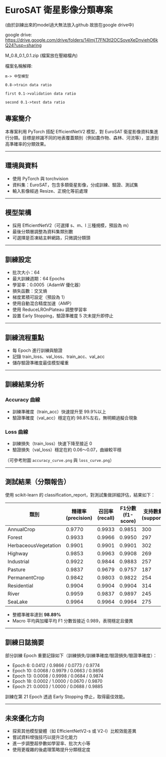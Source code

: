 # EuroSAT 衛星影像分類專案
  (由於訓練出來的model過大無法放入github 故放在google drive中)

  google drive: https://drive.google.com/drive/folders/14ImjT7FN3tl2OCSoveXeDnyiehO6kQ24?usp=sharing

  M_0.8_0.1_0.1.zip (檔案放在壓縮檔內)
  
  檔案名稱解釋:
  
    m-> 中型模型 
    
    0.8->train data ratio 
    
    first 0.1->validation data ratio
    
    second 0.1->test data ratio 

## 專案簡介

本專案利用 PyTorch 搭配 EfficientNetV2 模型，對 EuroSAT 衛星影像資料集進行分類。目標是辨識不同的地表覆蓋類別（例如農作物、森林、河流等），並達到高準確率的分類效果。

---

## 環境與資料

* 使用 PyTorch 與 torchvision
* 資料集：EuroSAT，包含多類衛星影像，分成訓練、驗證、測試集
* 輸入影像經過 Resize、正規化等前處理

---

## 模型架構

* 採用 EfficientNetV2（可選擇 s、m、l 三種規模，預設為 m）
* 最後分類層調整為資料集類別數
* 可選擇是否凍結主幹網路，只微調分類頭

---

## 訓練設定

* 批次大小：64
* 最大訓練週期：64 Epochs
* 學習率：0.0005（AdamW 優化器）
* 損失函數：交叉熵
* 梯度累積可設定（預設為 1）
* 使用自動混合精度加速（AMP）
* 使用 ReduceLROnPlateau 調整學習率
* 設置 Early Stopping，驗證準確度 5 次未提升即停止

---

## 訓練流程重點

* 每 Epoch 進行訓練與驗證
* 記錄 train\_loss、val\_loss、train\_acc、val\_acc
* 儲存驗證準確度最佳模型權重

---

## 訓練結果分析

### Accuracy 曲線

* 訓練準確度（train\_acc）快速提升至 99.9%以上
* 驗證準確度（val\_acc）穩定在約 98.8%左右，無明顯過擬合現象

### Loss 曲線

* 訓練損失（train\_loss）快速下降至接近 0
* 驗證損失（val\_loss）穩定在約 0.06～0.07，曲線較平穩

（可參考附圖 `accuracy_curve.png` 與 `loss_curve.png`）

---

## 測試結果（分類報告）

使用 scikit-learn 的 classification\_report，對測試集做詳細評估，結果如下：

| 類別                   | 精確率(precision) | 召回率(recall) | F1分數(f1-score) | 支持數量(support) |
| -------------------- | -------------- | ----------- | -------------- | ------------- |
| AnnualCrop           | 0.9770         | 0.9933      | 0.9851         | 300           |
| Forest               | 0.9933         | 0.9966      | 0.9950         | 297           |
| HerbaceousVegetation | 0.9901         | 0.9901      | 0.9901         | 302           |
| Highway              | 0.9853         | 0.9963      | 0.9908         | 269           |
| Industrial           | 0.9922         | 0.9844      | 0.9883         | 257           |
| Pasture              | 0.9837         | 0.9679      | 0.9757         | 187           |
| PermanentCrop        | 0.9842         | 0.9803      | 0.9822         | 254           |
| Residential          | 0.9904         | 0.9904      | 0.9904         | 314           |
| River                | 0.9959         | 0.9837      | 0.9897         | 245           |
| SeaLake              | 0.9964         | 0.9964      | 0.9964         | 275           |

* 整體準確率達到 **98.89%**
* Macro 平均與加權平均 F1 分數皆接近 0.989，表現穩定且優異

---

## 訓練日誌摘要

部分訓練 Epoch 重要記錄如下（訓練損失/訓練準確度/驗證損失/驗證準確度）：

* Epoch 6: 0.0412 / 0.9866 / 0.0773 / 0.9774
* Epoch 10: 0.0068 / 0.9979 / 0.0663 / 0.9856
* Epoch 13: 0.0008 / 0.9998 / 0.0684 / 0.9874
* Epoch 18: 0.0002 / 1.0000 / 0.0670 / 0.9870
* Epoch 21: 0.0003 / 1.0000 / 0.0688 / 0.9885

訓練在第 21 Epoch 透過 Early Stopping 停止，取得最佳效能。

---

## 未來優化方向

* 探索其他模型變體（如 EfficientNetV2-s 或 V2-l）比較效能差異
* 嘗試資料增強技巧以提升泛化能力
* 進一步調整超參數如學習率、批次大小等
* 使用更複雜的後處理策略提升分類穩定度
